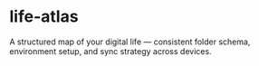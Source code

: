 # life-atlas
A structured map of your digital life — consistent folder schema, environment setup, and sync strategy across devices.
